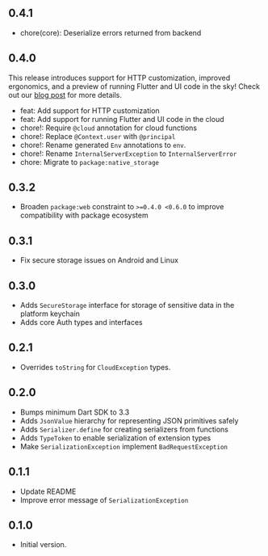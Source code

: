 ## 0.4.1

- chore(core): Deserialize errors returned from backend

## 0.4.0

This release introduces support for HTTP customization, improved ergonomics, and a preview of running Flutter and UI code in the sky! 
Check out our [blog post](https://celest.dev/blog/fluttering-in-the-sky) for more details.

- feat: Add support for HTTP customization
- feat: Add support for running Flutter and UI code in the cloud
- chore!: Require `@cloud` annotation for cloud functions
- chore!: Replace `@Context.user` with `@principal`
- chore!: Rename generated `Env` annotations to `env`.
- chore!: Rename `InternalServerException` to `InternalServerError`
- chore: Migrate to `package:native_storage`

## 0.3.2

- Broaden `package:web` constraint to `>=0.4.0 <0.6.0` to improve compatibility with package ecosystem

## 0.3.1

- Fix secure storage issues on Android and Linux

## 0.3.0

- Adds `SecureStorage` interface for storage of sensitive data in the platform keychain
- Adds core Auth types and interfaces

## 0.2.1

- Overrides `toString` for `CloudException` types.

## 0.2.0

- Bumps minimum Dart SDK to 3.3
- Adds `JsonValue` hierarchy for representing JSON primitives safely
- Adds `Serializer.define` for creating serializers from functions
- Adds `TypeToken` to enable serialization of extension types
- Make `SerializationException` implement `BadRequestException`

## 0.1.1

- Update README
- Improve error message of `SerializationException`

## 0.1.0

- Initial version.
